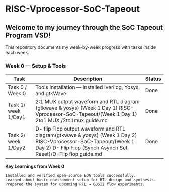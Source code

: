 # RISC-Vprocessor-SoC-Tapeout

## Welcome to my journey through the SoC Tapeout Program VSD!
This repository documents my week-by-week progress with tasks inside each week.

### Week 0 — Setup & Tools
| Task                 | Description                                                     | Status |
|----------------------|-----------------------------------------------------------------|--------|
| Task 0 / Week 0      | Tools Installation — Installed Iverilog, Yosys, and gtkWave     | Done   |
| Task 1/ week 1/Day1  | 2:1 MUX output waveform and RTL diagram     (gtkwave & yosys) (Week 1  Day 1) RISC-Vprocessor-SoC-Tapeout/(Week 1 Day 1) 2to1 MUX /2to1mux guide.md | Done   | 
| Task 2/ week 1/Day2| D- flip Flop output waveform and RTL diagram(gtkwave & yosys) (Week 1  Day 2)     RISC-Vprocessor-SoC-Tapeout/(Week 1 Day 2) D- Flip Flop (Synch Asynch Set Reset)/D-Flip flop guide.md|Done   |



**Key Learnings from Week 0**

    Installed and verified open-source EDA tools successfully.
    Learned about basic environment setup for RTL design and synthesis.
    Prepared the system for upcoming RTL → GDSII flow experiments.
